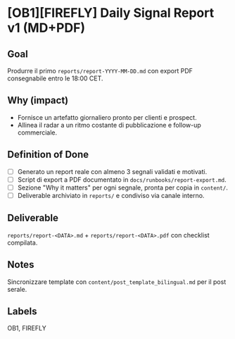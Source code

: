 # [OB1][FIREFLY] Daily Signal Report v1 (MD+PDF)

## Goal
Produrre il primo `reports/report-YYYY-MM-DD.md` con export PDF consegnabile entro le 18:00 CET.

## Why (impact)
- Fornisce un artefatto giornaliero pronto per clienti e prospect.
- Allinea il radar a un ritmo costante di pubblicazione e follow-up commerciale.

## Definition of Done
- [ ] Generato un report reale con almeno 3 segnali validati e motivati.
- [ ] Script di export a PDF documentato in `docs/runbooks/report-export.md`.
- [ ] Sezione "Why it matters" per ogni segnale, pronta per copia in `content/`.
- [ ] Deliverable archiviato in `reports/` e condiviso via canale interno.

## Deliverable
`reports/report-<DATA>.md` + `reports/report-<DATA>.pdf` con checklist compilata.

## Notes
Sincronizzare template con `content/post_template_bilingual.md` per il post serale.

## Labels
OB1, FIREFLY
